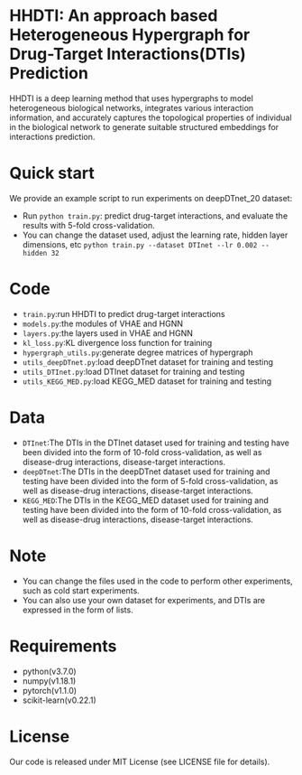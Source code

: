 # HHDTI: An approach based Heterogeneous Hypergraph for Drug-Target Interactions(DTIs) Prediction

HHDTI is a deep learning method that uses hypergraphs to model heterogeneous biological networks, integrates various interaction information, and accurately captures the topological properties of individual in the biological network to generate suitable structured embeddings for interactions prediction.

# Quick start
We provide an example script to run experiments on deepDTnet_20 dataset:

+   Run `python train.py`: predict drug-target interactions, and evaluate the results with 5-fold cross-validation.
+   You can change the dataset used, adjust the learning rate, hidden layer dimensions, etc
    `python train.py --dataset DTInet --lr 0.002 --hidden 32`


# Code

+   `train.py`:run HHDTI to predict drug-target interactions
+   `models.py`:the modules of VHAE and HGNN
+   `layers.py`:the layers used in VHAE and HGNN
+   `kl_loss.py`:KL divergence loss function for training
+   `hypergraph_utils.py`:generate degree matrices of hypergraph
+   `utils_deepDTnet.py`:load deepDTnet dataset for training and testing
+   `utils_DTInet.py`:load DTInet dataset for training and testing
+   `utils_KEGG_MED.py`:load KEGG_MED dataset for training and testing


# Data
+   `DTInet`:The DTIs in the DTInet dataset used for training and testing have been divided into the form of 10-fold cross-validation, as well as disease-drug interactions, disease-target interactions.
+   `deepDTnet`:The DTIs in the deepDTnet dataset used for training and testing have been divided into the form of 5-fold cross-validation, as well as disease-drug interactions, disease-target interactions.
+   `KEGG_MED`:The DTIs in the KEGG_MED dataset used for training and testing have been divided into the form of 10-fold cross-validation, as well as disease-drug interactions, disease-target interactions.

# Note
+   You can change the files used in the code to perform other experiments, such as cold start experiments.
+   You can also use your own dataset for experiments, and DTIs are expressed in the form of lists.

# Requirements
+   python(v3.7.0)
+   numpy(v1.18.1)
+   pytorch(v1.1.0)
+   scikit-learn(v0.22.1)

# License
Our code is released under MIT License (see LICENSE file for details).

